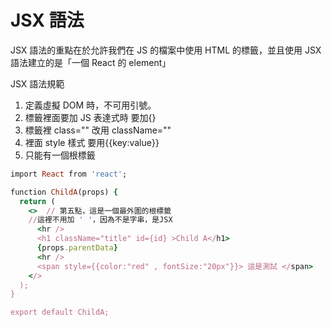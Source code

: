 # JSX 語法

JSX 語法的重點在於允許我們在 JS 的檔案中使用 HTML 的標籤，並且使用 JSX 語法建立的是「一個 React 的 element」

JSX 語法規範

1. 定義虛擬 DOM 時，不可用引號。
2. 標籤裡面要加 JS 表達式時 要加{}
3. 標籤裡 class="" 改用 className=""
4. 裡面 style 樣式 要用{{key:value}}
5. 只能有一個根標籤

```ruby
import React from 'react';

function ChildA(props) {
  return (
    <>  // 第五點，這是一個最外圍的根標籤
    //這裡不用加 ' '，因為不是字串，是JSX
      <hr />
      <h1 className="title" id={id} >Child A</h1>
      {props.parentData}
      <hr />
      <span style={{color:"red" , fontSize:"20px"}}> 這是測試 </span>
    </>
  );
}

export default ChildA;
```
